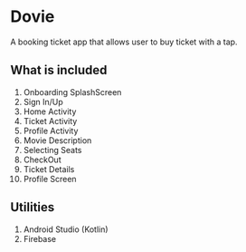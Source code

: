 # Dovie
A booking ticket app that allows user to buy ticket with a tap.

## What is included
1. Onboarding SplashScreen
2. Sign In/Up
3. Home Activity
4. Ticket Activity
5. Profile Activity
6. Movie Description
7. Selecting Seats
8. CheckOut
9. Ticket Details
10. Profile Screen

## Utilities
1. Android Studio (Kotlin)
2. Firebase
